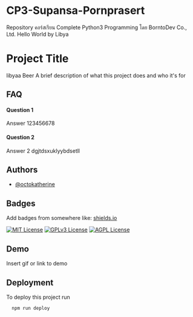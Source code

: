 # CP3-Supansa-Pornprasert
Repository คอร์สเรียน Complete Python3 Programming โดย BorntoDev Co., Ltd.
Hello World
by Libya

# Project Title
libyaa Beer
A brief description of what this project does and who it's for


## FAQ

#### Question 1

Answer 123456678

#### Question 2

Answer 2 dgjtdsxuklyybdsetll


## Authors

- [@octokatherine](https://www.github.com/octokatherine)


## Badges

Add badges from somewhere like: [shields.io](https://shields.io/)

[![MIT License](https://img.shields.io/badge/License-MIT-green.svg)](https://choosealicense.com/licenses/mit/)
[![GPLv3 License](https://img.shields.io/badge/License-GPL%20v3-yellow.svg)](https://opensource.org/licenses/)
[![AGPL License](https://img.shields.io/badge/license-AGPL-blue.svg)](http://www.gnu.org/licenses/agpl-3.0)


## Demo

Insert gif or link to demo


## Deployment

To deploy this project run

```bash
  npm run deploy
```

